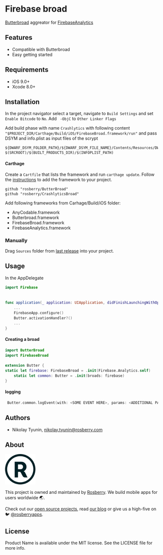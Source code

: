 # Firebase broad

[Butterbroad](https://github.com/rosberry/butterbroad/) aggreator for [FirebaseAnalytics](https://firebase.google.com/docs/analytics)

## Features

- Compatible with Butterbroad
- Easy getting started

## Requirements

- iOS 9.0+
- Xcode 8.0+

## Installation

In the project navigator select a target, navigate to `Build Settings` and set `Enable Bitcode` to `No`.
Add ` -ObjC` to `Other Linker Flags`

Add  build phase with name `Crashlytics` with following content
`"$PROJECT_DIR/Carthage/Build/iOS/FirebaseBroad.framework/run"`
and pass DSYM and info.plist as input files of the scrypt
```
${DWARF_DSYM_FOLDER_PATH}/${DWARF_DSYM_FILE_NAME}/Contents/Resources/DWARF/${TARGET_NAME}
$(SRCROOT)/$(BUILT_PRODUCTS_DIR)/$(INFOPLIST_PATH)
```

#### Carthage
Create a `Cartfile` that lists the framework and run `carthage update`. Follow the [instructions](https://github.com/Carthage/Carthage#adding-frameworks-to-an-application) to add the framework to your project.

```
github "rosberry/ButterBroad"
github "rosberry/CrashlyticsBroad"
```
Add following frameworks from Carhage/Build/iOS folder:
- AnyCodable.framework
- Butterbroad.framework
- FirebaseBroad.framework
- FirebaseAnalytics.framework

### Manually

Drag `Sources` folder from [last release](https://github.com/rosberry/FirebaseBroad/releases) into your project.

## Usage

In the AppDelegate

```swift
import Firebase


func application(_ application: UIApplication, didFinishLaunchingWithOptions launchOptions: LaunchOptions?) -> Bool {
    ...
    FirebaseApp.configure()
    Butter.activationHandler?()
    ...
}
```

#### Creating a broad

```swift
import ButterBroad
import FirebaseBroad

extension Butter {
static let firebase: FirebaseBroad = .init(Firebase.Analytics.self)
    static let common: Butter = .init(broads: firebase)
}
```

#### logging

```swift
 Butter.common.logEvent(with: <SOME EVENT HERE>, params: <ADDITIONAL PARAMETERS HERE>)
```

## Authors

* Nikolay Tyunin, nikolay.tyunin@rosberry.com

## About

<img src="https://github.com/rosberry/Foundation/blob/master/Assets/full_logo.png?raw=true" height="100" />

This project is owned and maintained by [Rosberry](http://rosberry.com). We build mobile apps for users worldwide 🌏.

Check out our [open source projects](https://github.com/rosberry), read [our blog](https://medium.com/@Rosberry) or give us a high-five on 🐦 [@rosberryapps](http://twitter.com/RosberryApps).

## License

Product Name is available under the MIT license. See the LICENSE file for more info.
